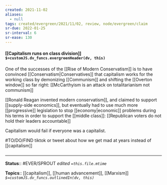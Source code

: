 ```yaml
---
created: 2021-11-02 
aliases:
  - null
tags: created/evergreen/2021/11/02, review, node/evergreen/claim
sr-due: 2022-01-25
sr-interval: 6
sr-ease: 130
---
```


#### [[Capitalism runs on class division]] `$=customJS.dv_funcs.evergreenHeader(dv, this)`

One of the successes of the [[Rise of Modern Conservatism]] is to have convinced [[Conservatism|Conservatives]] that capitalism works for the working class by demonizing [[Communism]] and shifting the [[Overton window]] so far right: [[McCarthyism is an attack on totalitarianism not communism]] 

[[Ronald Reagan invented modern conservatism]], and claimed to support [[supply-side economics]], but eventually had to use much more [[progressive]] legislation to stop [[economy|economic]] problems during his terms in order to support the [[middle class]]: [[Republican voters do not hold their leaders accountable]]

Capitalism would fail if everyone was a capitalist. 

#TO/DO/FIND tiktok or tweet about how we get mad at years instead of [[capitalism]]

### <hr class="footnote"/>

**Status**:: #EVER/SPROUT 
*edited `=this.file.mtime`*

**Topics**:: [[capitalism]], [[human advancement]], [[Marxism]]
*`$=customJS.dv_funcs.outlinedIn(dv, this)`*
